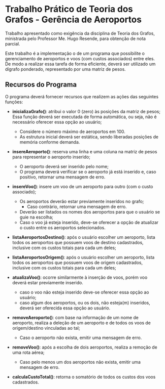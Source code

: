 # Trabalho Prático de Teoria dos Grafos - Gerência de Aeroportos

Trabalho apresentado como exigência da disciplina de Teoria dos Grafos, ministrada pelo Professor Me. Hugo Resende, para obtenção de nota parcial.

Este trabalho é a implementação o de um programa que possibilite o
gerenciamento de aeroportos e voos (com custos associados) entre eles. De modo a realizar essa tarefa de forma eficiente,
deverá ser utilizado um dígrafo ponderado, representado por uma matriz de pesos.

## Recursos do Programa

O programa deverá fornecer recursos que realizem as ações das seguintes funções:

* **inicializaGrafo()**: atribui o valor 0 (zero) às posições da matriz de pesos; 
Essa função deverá ser executada de forma automática, ou seja, não é necessário oferecer essa opção ao
usuário; 
    * Considere o número máximo de aeroportos em 100.
    * As estrutura inicial deverá ser estática, sendo liberadas posições de memória conforme demanda.
    
* **insereAeroporto()**: reserva uma linha e uma coluna na matriz de pesos para representar o aeroporto inserido;
    * O aeroporto deverá ser inserido pelo nome;
    * O programa deverá verificar se o aeroporto já está inserido e, caso positivo, retornar uma mensagem de
erro.
      
* **insereVoo()**: insere um voo de um aeroporto para outro (com o custo associado);
    * Os aeroportos deverão estar previamente inseridos no grafo;
        * Caso contrário, retornar uma mensagem de erro.
    * Deverão ser listados os nomes dos aeroportos para que o usuário se guie na escolha;
    * Caso o voo já esteja inserido, deve-se oferecer a opção de atualizar o custo entre os aeroportos
selecionados.
      
* **listaAeroportosDestino()**: após o usuário escolher um aeroporto, lista todos os aeroportos que possuem voos
de destino cadastrados, inclusive com os custos totais para cada um deles;

* **listaAeroportosOrigem()**: após o usuário escolher um aeroporto, lista todos os aeroportos que possuem voos
de origem cadastrados, inclusive com os custos totais para cada um deles;
  
* **atualizaVoo()**: ocorre similarmente à inserção de voos, porém voo deverá estar previamente inserido.
  * caso o voo não esteja inserido deve-se oferecer essa opção ao usuário;
  * caso algum dos aeroportos, ou os dois, não esteja(m) inseridos, deverá ser oferecida essa opção ao
usuário.
    
* **removeAeroporto()**: com base na informação de um nome de aeroporto, realiza a deleção de um aeroporto e
de todos os voos de origem/destino vinculadas ao tal;
  * Caso o aeroporto não exista, emitir uma mensagem de erro.
  
* **removeVoo()**: após a escolha de dois aeroportos, realiza a remoção de uma rota aérea;
  * Caso pelo menos um dos aeroportos não exista, emitir uma mensagem de erro.
  
* **calculaCustoTotal()**: retorna o somatório de todos os custos dos voos cadastrados.